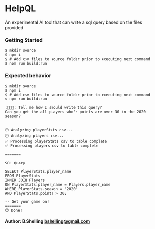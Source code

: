 # HelpQL
An experimental AI tool that can write a sql query based on the files provided


### Getting Started
```
$ mkdir source
$ npm i
$ # Add csv files to source folder prior to executing next command
$ npm run build:run
```

### Expected behavior
```
$ mkdir source
$ npm i
$ # Add csv files to source folder prior to executing next command
$ npm run build:run

:👨🏾‍💻: Tell me how I should write this query?
Can you get the all players who's points are over 30 in the 2020 season?


🕐 Analyzing playerStats csv...
🕐 Analyzing players csv...
✅ Processing playerStats csv to table complete
✅ Processing players csv to table complete

=======

SQL Query:

SELECT PlayerStats.player_name
FROM PlayerStats
INNER JOIN Players
ON PlayerStats.player_name = Players.player_name
WHERE PlayerStats.season = '2020'
AND PlayerStats.points > 30;

-- Get your game on!
=======
😉 Done!
```


#### Author: B.Shelling bshelling@gmail.com
